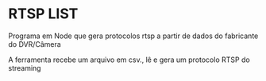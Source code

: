 # RTSP LIST

Programa em Node que gera protocolos rtsp a partir de dados do fabricante do DVR/Câmera


A ferramenta recebe um arquivo em csv., lê e gera um protocolo RTSP do streaming

